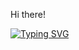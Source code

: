 Hi there!

[![Typing SVG](https://readme-typing-svg.demolab.com?font=Verdana&weight=500&duration=2500&pause=1000&color=8AEDF7&center=true&vCenter=true&repeat=false&width=440&height=45&lines=Web+designer+%26+developer)](https://git.io/typing-svg)
